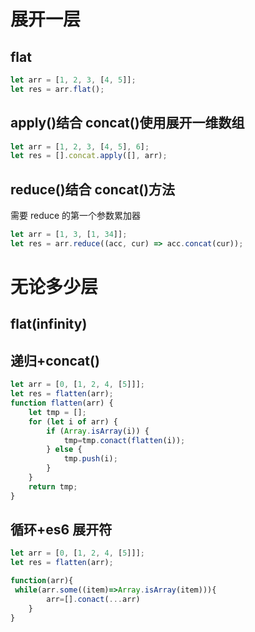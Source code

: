 # 展开一层

## flat

```js
let arr = [1, 2, 3, [4, 5]];
let res = arr.flat();
```

## apply()结合 concat()使用展开一维数组

```js
let arr = [1, 2, 3, [4, 5], 6];
let res = [].concat.apply([], arr);
```

## reduce()结合 concat()方法

需要 reduce 的第一个参数累加器

```js
let arr = [1, 3, [1, 34]];
let res = arr.reduce((acc, cur) => acc.concat(cur));
```

# 无论多少层

## flat(infinity)

## 递归+concat()

```js
let arr = [0, [1, 2, 4, [5]]];
let res = flatten(arr);
function flatten(arr) {
	let tmp = [];
	for (let i of arr) {
		if (Array.isArray(i)) {
			tmp=tmp.conact(flatten(i));
		} else {
			tmp.push(i);
		}
	}
	return tmp;
}
```

## 循环+es6 展开符

```js
let arr = [0, [1, 2, 4, [5]]];
let res = flatten(arr);

function(arr){
 while(arr.some((item)=>Array.isArray(item))){
        arr=[].conact(...arr)
    }
}
```

